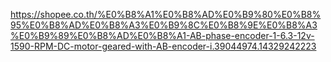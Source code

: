 https://shopee.co.th/%E0%B8%A1%E0%B8%AD%E0%B9%80%E0%B8%95%E0%B8%AD%E0%B8%A3%E0%B9%8C%E0%B8%9E%E0%B8%A3%E0%B9%89%E0%B8%AD%E0%B8%A1-AB-phase-encoder-1-6.3-12v-1590-RPM-DC-motor-geared-with-AB-encoder-i.39044974.14329242223
